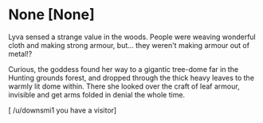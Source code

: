# None [None]
Lyva sensed a strange value in the woods. People were weaving wonderful cloth and making strong armour, but... they weren't making armour out of metal!?     

Curious, the goddess found her way to a gigantic tree-dome far in the Hunting grounds forest, and dropped through the thick heavy leaves to the warmly lit dome within. There she looked over the craft of leaf armour, invisible and get arms folded in denial the whole time.     

[ /u/downsmi1 you have a visitor]
